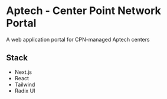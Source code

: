 # Aptech - Center Point Network Portal

A web application portal for CPN-managed Aptech centers

## Stack
- Next.js
- React
- Tailwind
- Radix UI